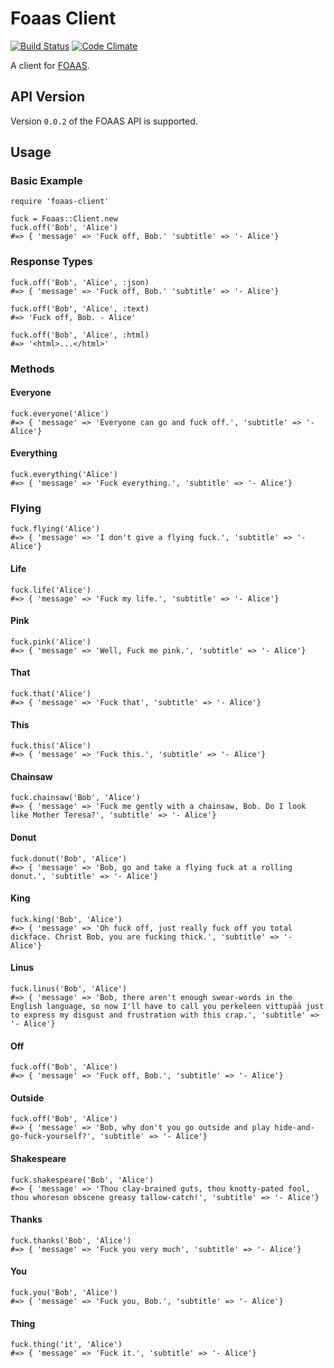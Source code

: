 # Foaas Client

[![Build Status](https://travis-ci.org/petedmarsh/foaas-client.png)](https://travis-ci.org/petedmarsh/foaas-client)
[![Code Climate](https://codeclimate.com/github/petedmarsh/foaas-client.png)](https://codeclimate.com/github/petedmarsh/foaas-client)

A client for [FOAAS](http://foaas.com).

## API Version

Version `0.0.2` of the FOAAS API is supported.

## Usage

### Basic Example

    require 'foaas-client'

    fuck = Foaas::Client.new
    fuck.off('Bob', 'Alice')
    #=> { 'message' => 'Fuck off, Bob.' 'subtitle' => '- Alice'}

### Response Types

	fuck.off('Bob', 'Alice', :json) 
	#=> { 'message' => 'Fuck off, Bob.' 'subtitle' => '- Alice'}

	fuck.off('Bob', 'Alice', :text)
	#=> 'Fuck off, Bob. - Alice'

	fuck.off('Bob', 'Alice', :html)
	#=> '<html>...</html>'

### Methods

#### Everyone

	fuck.everyone('Alice')
	#=> { 'message' => 'Everyone can go and fuck off.', 'subtitle' => '- Alice'}

#### Everything

	fuck.everything('Alice')
	#=> { 'message' => 'Fuck everything.', 'subtitle' => '- Alice'}

### Flying

	fuck.flying('Alice')
	#=> { 'message' => 'I don't give a flying fuck.', 'subtitle' => '- Alice'}

#### Life

	fuck.life('Alice')
	#=> { 'message' => 'Fuck my life.', 'subtitle' => '- Alice'}

#### Pink

	fuck.pink('Alice')
	#=> { 'message' => 'Well, Fuck me pink.', 'subtitle' => '- Alice'}

#### That

	fuck.that('Alice')
	#=> { 'message' => 'Fuck that', 'subtitle' => '- Alice'}

#### This

	fuck.this('Alice')
	#=> { 'message' => 'Fuck this.', 'subtitle' => '- Alice'}

#### Chainsaw

	fuck.chainsaw('Bob', 'Alice')
	#=> { 'message' => 'Fuck me gently with a chainsaw, Bob. Do I look like Mother Teresa?', 'subtitle' => '- Alice'}

#### Donut

	fuck.donut('Bob', 'Alice')
	#=> { 'message' => 'Bob, go and take a flying fuck at a rolling donut.', 'subtitle' => '- Alice'}

#### King

	fuck.king('Bob', 'Alice')
	#=> { 'message' => 'Oh fuck off, just really fuck off you total dickface. Christ Bob, you are fucking thick.', 'subtitle' => '- Alice'}

#### Linus

	fuck.linus('Bob', 'Alice')
	#=> { 'message' => 'Bob, there aren't enough swear-words in the English language, so now I'll have to call you perkeleen vittupää just to express my disgust and frustration with this crap.', 'subtitle' => '- Alice'}

#### Off

	fuck.off('Bob', 'Alice')
	#=> { 'message' => 'Fuck off, Bob.', 'subtitle' => '- Alice'}

#### Outside

	fuck.off('Bob', 'Alice')
	#=> { 'message' => 'Bob, why don't you go outside and play hide-and-go-fuck-yourself?', 'subtitle' => '- Alice'}

#### Shakespeare

	fuck.shakespeare('Bob', 'Alice')
	#=> { 'message' => 'Thou clay-brained guts, thou knotty-pated fool, thou whoreson obscene greasy tallow-catch!', 'subtitle' => '- Alice'}

#### Thanks

	fuck.thanks('Bob', 'Alice')
	#=> { 'message' => 'Fuck you very much', 'subtitle' => '- Alice'}

#### You

	fuck.you('Bob', 'Alice')
	#=> { 'message' => 'Fuck you, Bob.', 'subtitle' => '- Alice'}

#### Thing

	fuck.thing('it', 'Alice')
	#=> { 'message' => 'Fuck it.', 'subtitle' => '- Alice'}
